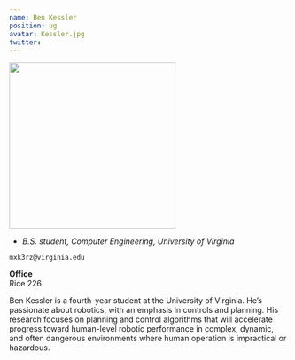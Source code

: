 ```yaml
---
name: Ben Kessler
position: ug
avatar: Kessler.jpg
twitter:
---
```


<img width="300" src="{{site.baseurl}}/images/people/{{page.avatar}}" data-action="zoom">

- _B.S. student, Computer Engineering, University of Virginia_<br>

<i class="fa fa-envelope-o"></i> `mxk3rz@virginia.edu`

**Office**<br>
Rice 226

Ben Kessler is a fourth-year student at the University of Virginia. He’s passionate about robotics, with an emphasis in controls and planning. His research focuses on planning and control algorithms that will accelerate progress toward human-level robotic performance in complex, dynamic, and often dangerous environments where human operation is impractical or hazardous.
